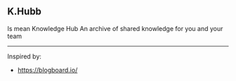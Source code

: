 ## K.Hubb
Is mean Knowledge Hub
An archive of shared knowledge for you and your team

---

Inspired by:
- https://blogboard.io/

